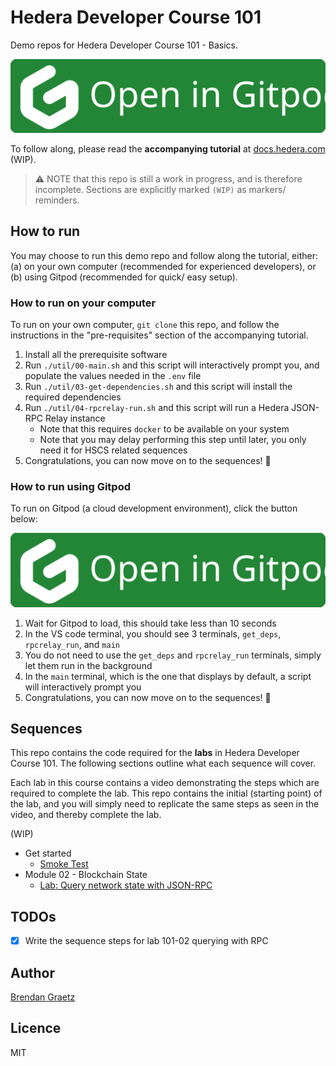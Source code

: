 # Hedera Developer Course 101

Demo repos for Hedera Developer Course 101 - Basics.

<a href="https://gitpod.io/?autostart=true&editor=code&workspaceClass=g1-standard#https://github.com/hedera-dev/hedera-dev-course-101" target="_blank" rel="noreferrer">
  <img src="./img/gitpod-open-button.svg" />
</a>

To follow along, please read the **accompanying tutorial** at [docs.hedera.com](#TODO_TUTORIAL_ROOT_LINK) (WIP).

> ⚠️ NOTE that this repo is still a work in progress,
> and is therefore incomplete.
> Sections are explicitly marked `(WIP)` as markers/ reminders.

## How to run

You may choose to run this demo repo and follow along the tutorial, either:
(a) on your own computer (recommended for experienced developers), or
(b) using Gitpod (recommended for quick/ easy setup).

### How to run on your computer

To run on your own computer, `git clone` this repo,
and follow the instructions in the "pre-requisites" section of the accompanying tutorial.

1. Install all the prerequisite software
1. Run `./util/00-main.sh` and this script will interactively prompt you,
   and populate the values needed in the `.env` file
1. Run `./util/03-get-dependencies.sh` and this script will install the required dependencies
1. Run `./util/04-rpcrelay-run.sh` and this script will run a Hedera JSON-RPC Relay instance
   - Note that this requires `docker` to be available on your system
   - Note that you may delay performing this step until later,
     you only need it for HSCS related sequences
1. Congratulations, you can now move on to the sequences! 🎉

### How to run using Gitpod

To run on Gitpod (a cloud development environment), click the button below:

<a href="https://gitpod.io/?autostart=true&editor=code&workspaceClass=g1-standard#https://github.com/hedera-dev/hedera-dev-course-101" target="_blank" rel="noreferrer">
  <img src="./img/gitpod-open-button.svg" />
</a>

1. Wait for Gitpod to load, this should take less than 10 seconds
1. In the VS code terminal, you should see 3 terminals, `get_deps`, `rpcrelay_run`, and `main`
1. You do not need to use the `get_deps` and `rpcrelay_run` terminals, simply let them run in the background
1. In the `main` terminal, which is the one that displays by default, a script will interactively prompt you
1. Congratulations, you can now move on to the sequences! 🎉

## Sequences

This repo contains the code required for the **labs** in Hedera Developer Course 101.
The following sections outline what each sequence will cover.

Each lab in this course contains a video demonstrating the steps
which are required to complete the lab.
This repo contains the initial (starting point) of the lab,
and you will simply need to replicate the same steps as seen in the video,
and thereby complete the lab.

(WIP)

- Get started
  - [Smoke Test](smokeTest/)
- Module 02 - Blockchain State
  - [Lab: Query network state with JSON-RPC](hdc10102LabQueryRpc/)

## TODOs

- [x] Write the sequence steps for lab 101-02 querying with RPC

## Author

[Brendan Graetz](https://blog.bguiz.com/)

## Licence

MIT

